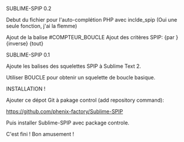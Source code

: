 SUBLIME-SPIP 0.2

Debut du fichier pour l'auto-complétion PHP avec inclde_spip (Oui une seule fonction, j'ai la flemme)

Ajout de la balise #COMPTEUR_BOUCLE
Ajout des critères SPIP:
{par }
{inverse}
{tout}

SUBLIME-SPIP 0.1

Ajoute les balises des squelettes SPIP à Sublime Text 2.

Utiliser BOUCLE pour obtenir un squelette de boucle basique.

INSTALLATION !

Ajouter ce dépot Git à pakage control (add repository command):

https://github.com/phenix-factory/Sublime-SPIP

Puis installer Sublime-SPIP avec package controle.

C'est fini ! Bon amusement !
